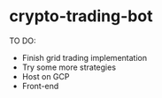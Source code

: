# crypto-trading-bot

TO DO:
- Finish grid trading implementation
- Try some more strategies
- Host on GCP
- Front-end